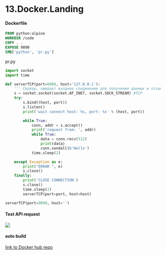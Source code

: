 # 13.Docker.Landing
#### Dockerfile
```Dockerfile
FROM python:alpine
WORKDIR /code
COPY . . 
EXPOSE 9090
CMD['python', 'pr.py']
```
pr.py
```python
import socket
import time

def serverTCP(port=6000, host='127.0.0.1'):
    ''' Сервер, ожидает входное соединение для получения данных и отсылает ответ после '''
    s = socket.socket(socket.AF_INET, socket.SOCK_STREAM) #TCP
    try:
        s.bind((host, port))
        s.listen()
        print('wait connect host: %s, port: %s' % (host, port))

        while True:
            conn, addr = s.accept()
            print('request from: ', addr)
            while True:
                data = conn.recv(512)
                print(data)
                conn.sendall(b'Hello')
            time.sleep(2)

    except Exception as e:
        print("ERROR ", e)
        s.close()
    finally:
        print('CLOSE CONNECTION')
        s.close()
        time.sleep(2)
        serverTCP(port=port, host=host)

serverTCP(port=9090, host='')

```

#### Test API request
![](image.png) 

#### auto build
[link to Docker hub repo](https://hub.docker.com/repository/registry-1.docker.io/rysnik/build_test/builds/4d6f4222-a867-4ff4-a4aa-637b63c5705f)
